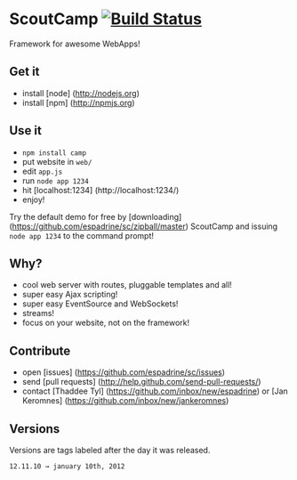 # ScoutCamp [![Build Status](https://travis-ci.org/espadrine/sc.png)](https://travis-ci.org/espadrine/sc)

Framework for awesome WebApps!

## Get it

- install [node] (http://nodejs.org)
- install [npm] (http://npmjs.org)

## Use it

- `npm install camp`
- put website in `web/`
- edit `app.js`
- run `node app 1234`
- hit [localhost:1234] (http://localhost:1234/)
- enjoy!

Try the default demo for free by
[downloading] (https://github.com/espadrine/sc/zipball/master) ScoutCamp and
issuing `node app 1234` to the command prompt!

## Why?

- cool web server with routes, pluggable templates and all!
- super easy Ajax scripting!
- super easy EventSource and WebSockets!
- streams!
- focus on your website, not on the framework!

## Contribute

- open [issues] (https://github.com/espadrine/sc/issues)
- send [pull requests] (http://help.github.com/send-pull-requests/)
- contact [Thaddee Tyl] (https://github.com/inbox/new/espadrine) or [Jan Keromnes] (https://github.com/inbox/new/jankeromnes)

## Versions

Versions are tags labeled after the day it was released.

    12.11.10 → january 10th, 2012

